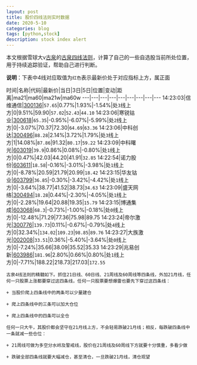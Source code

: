 ```yaml
---
layout: post
title: 股价四线法则实时数据
date: 2020-5-10
categories: blog
tags: [python,stock]
description: stock index alert
---
```



本文根据雪球大v[古泉](https://xueqiu.com/u/7148646888)的[古泉四线法则](https://xueqiu.com/7148646888/130498192)，计算了自己的一些自选股当前所处位置，用于持续追踪验证，帮助自己进行判断。

**说明**：下表中4线对应取值为`红色`表示最新价处于对应指标上方，属正面

时间|名称|代码|最新价|当日|3日|5日|位置|变动|距离|ma21|ma60|ma21w|ma60w
---|---|---|---|---|---|---|---|---
14:23:03|信维通信|[300136](https://xueqiu.com/S/SZ300136)|`57.65`|0.77%|1.93%|-1.54%|处`3`线上方|0|9.51%|59.90|`57.02`|`52.43`|`44.10`
14:23:06|寒锐钴业|[300618](https://xueqiu.com/S/SZ300618)|`65.35`|-0.95%|-6.07%|-5.99%|处`2`线上方|0|-3.07%|70.37|72.30|`64.69`|`63.36`
14:23:06|中科创达|[300496](https://xueqiu.com/S/SZ300496)|`88.28`|2.14%|3.72%|1.79%|处`3`线上方|1|14.08%|`87.86`|91.32|`80.17`|`59.22`
14:23:09|中科曙光|[603019](https://xueqiu.com/S/SH603019)|`39.9`|0.86%|0.08%|-0.80%|处`1`线上方|0|0.47%|42.03|44.20|41.91|`32.85`
14:22:54|诺力股份|[603611](https://xueqiu.com/S/SH603611)|`18.58`|-0.16%|-3.01%|-3.98%|处`1`线上方|0|-8.78%|20.59|21.79|20.99|`18.42`
14:23:15|华友钴业|[603799](https://xueqiu.com/S/SH603799)|`36.85`|-0.30%|-3.42%|-4.42%|处`1`线上方|0|-3.64%|38.77|41.52|38.73|`34.63`
14:23:09|盛天网络|[300494](https://xueqiu.com/S/SZ300494)|`18.28`|0.44%|-2.30%|-4.05%|处`1`线上方|0|-2.28%|19.64|20.88|19.35|`15.79`
14:23:15|博通集成|[603068](https://xueqiu.com/S/SH603068)|`68.3`|-0.73%|-1.00%|-0.18%|处`0`线上方|0|-12.48%|71.29|77.36|75.98|89.75
14:23:24|帝尔激光|[300776](https://xueqiu.com/S/SZ300776)|`139.73`|0.11%|-0.67%|-0.79%|处`4`线上方|0|32.34%|`134.02`|`109.23`|`98.85`|`89.76`
14:23:27|大族激光|[002008](https://xueqiu.com/S/SZ002008)|`33.51`|0.36%|-5.40%|-3.64%|处`0`线上方|0|-7.24%|35.66|38.09|35.52|35.33
14:23:29|兆易创新|[603986](https://xueqiu.com/S/SH603986)|`181.96`|2.80%|0.66%|0.80%|处`1`线上方|0|-7.71%|188.22|218.73|217.03|`172.55`

```
古泉4线法则的精髓如下。抓住21日线、60日线、21周线及60周线等四条线，外加21月线，任何一只股票上涨都要穿过这四条线，任何一只股票要想爆雷也要先下穿过这四条线：

+ 当股价爬上四条线中的两条可以少量建仓

+ 爬上四条线中的三条可以加大仓位

+ 爬上四条线中的四条可以全仓

任何一只大牛，其股价都会坚守在21月线上方，不会轻易跌破21月线；相反，每跌破四条线中一条就减一些仓位：

+ 21周线可做为多空分水岭及警戒线，股价在21周线及60周线下方就要十分慎重，多看少做

+ 跌破全部四条线就要大幅减仓，甚至清仓，一旦跌破21月线，清仓观望
```